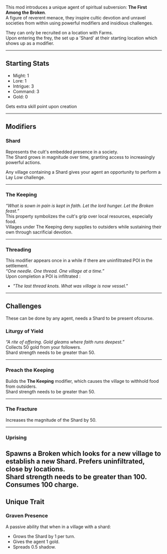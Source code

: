 This mod introduces a unique agent of spiritual subversion: **The First Among the Broken**.  
A figure of reverent menace, they inspire cultic devotion and unravel societies from within using powerful modifiers and insidious challenges.  

They can only be recruited on a location with Farms.  
Upon entering the frey, the set up a 'Shard' at their starting location which shows up as a modifier.

---

## Starting Stats ##

* Might: 1
* Lore: 1
* Intrigue: 3
* Command: 3
* Gold: 0

Gets extra skill point upon creation

---

## Modifiers ##

### Shard ###
Represents the cult's embedded presence in a society.  
The Shard grows in magnitude over time, granting access to increasingly powerful actions.  

Any village containing a Shard gives your agent an opportunity to perform a Lay Low challenge.  

---

### The Keeping ###
*“What is sown in pain is kept in faith. Let the lord hunger. Let the Broken feast.”*  
This property symbolizes the cult's grip over local resources, especially food.  
Villages under The Keeping deny supplies to outsiders while sustaining their own through sacrificial devotion.

---

### Threading ###
This modifier appears once in a while if there are uninfiltrated POI in the settlement.  
*“One needle. One thread. One village at a time.”*  
Upon completion a POI is infiltrated :  
* *"The last thread knots. What was village is now vessel."*

---

## Challenges ##
These can be done by any agent, needs a Shard to be present ofcourse.

### Liturgy of Yield ###
*“A rite of offering. Gold gleams where faith runs deepest.”*  
Collects 50 gold from your followers.  
Shard strength needs to be greater than 50.  

---

### Preach the Keeping ###

Builds the **The Keeping** modifier, which causes the village to withhold food from outsiders.  
Shard strength needs to be greater than 50.

---

### The Fracture ###

Increases the magnitude of the Shard by 50.  

---

### Uprising ###

Spawns a Broken which looks for a new village to establish a new Shard. Prefers uninfiltrated, close by locations.  
Shard strength needs to be greater than 100. Consumes 100 charge.
---

## Unique Trait ##

### Graven Presence ###

A passive ability that when in a village with a shard:
- Grows the Shard by 1 per turn.
- Gives the agent 1 gold.
- Spreads 0.5 shadow.


